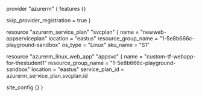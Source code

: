 provider "azurerm" {
  features {}

  skip_provider_registration = true
}

resource "azurerm_service_plan" "svcplan" {
  name                = "newweb-appserviceplan"
  location            = "eastus"
  resource_group_name = "1-5e8b666c-playground-sandbox"
  os_type             = "Linux"
  sku_name            = "S1"

resource "azurerm_linux_web_app" "appsvc" {
  name                = "custom-tf-webapp-for-thestudent1"
  resource_group_name = "1-5e8b666c-playground-sandbox"
  location            = "eastus"
  service_plan_id     = azurerm_service_plan.svcplan.id

  site_config {}
}